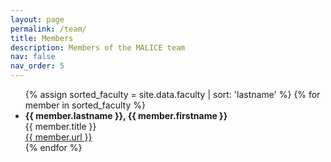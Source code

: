 ```yaml
---
layout: page
permalink: /team/
title: Members
description: Members of the MALICE team
nav: false
nav_order: 5
---
```




<ul>
  {% assign sorted_faculty = site.data.faculty | sort: 'lastname' %}
  {% for member in sorted_faculty %}
    <li>
      <strong>{{ member.lastname }}, {{ member.firstname }}</strong><br>
      {{ member.title }}<br>
      <a href="{{ member.url }}" target="_blank">{{ member.url }}</a>
    </li>
  {% endfor %}
</ul>
